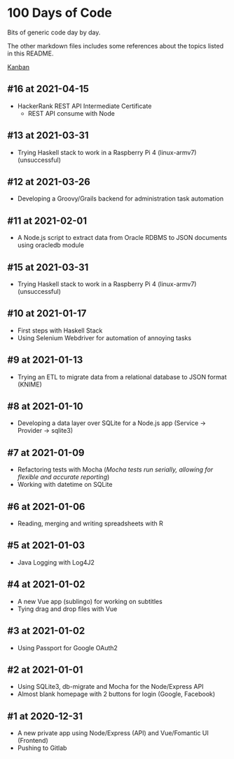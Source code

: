 # 100 Days of Code

Bits of generic code day by day.

The other markdown files includes some references about the topics listed in this README.

[Kanban](https://github.com/users/pinei/projects/1)

## #16 at 2021-04-15

- HackerRank REST API Intermediate Certificate
  - REST API consume with Node

## #13 at 2021-03-31

- Trying Haskell stack to work in a Raspberry Pi 4 (linux-armv7) (unsuccessful)

## #12 at 2021-03-26

- Developing a Groovy/Grails backend for administration task automation

## #11 at 2021-02-01

- A Node.js script to extract data from Oracle RDBMS to JSON documents using oracledb module

## #15 at 2021-03-31

- Trying Haskell stack to work in a Raspberry Pi 4 (linux-armv7) (unsuccessful)

## #10 at 2021-01-17

- First steps with Haskell Stack
- Using Selenium Webdriver for automation of annoying tasks

## #9 at 2021-01-13

- Trying an ETL to migrate data from a relational database to JSON format (KNIME)

## #8 at 2021-01-10

- Developing a data layer over SQLite for a Node.js app (Service -> Provider -> sqlite3)

## #7 at 2021-01-09

- Refactoring tests with Mocha (_Mocha tests run serially, allowing for flexible and accurate reporting_)
- Working with datetime on SQLite

## #6 at 2021-01-06

- Reading, merging and writing spreadsheets with R

## #5 at 2021-01-03

- Java Logging with Log4J2

## #4 at 2021-01-02

- A new Vue app (sublingo) for working on subtitles
- Tying drag and drop files with Vue

## #3 at 2021-01-02

- Using Passport for Google OAuth2

## #2 at 2021-01-01

- Using SQLite3, db-migrate and Mocha for the Node/Express API
- Almost blank homepage with 2 buttons for login (Google, Facebook)

## #1 at 2020-12-31

- A new private app using Node/Express (API) and Vue/Fomantic UI (Frontend)
- Pushing to Gitlab
